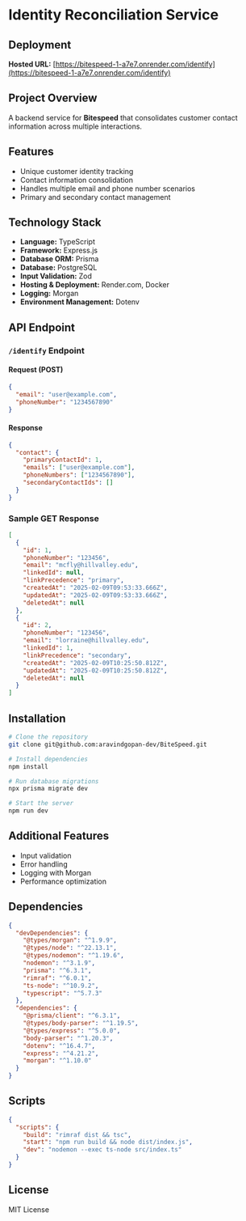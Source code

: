 # Identity Reconciliation Service

## Deployment
**Hosted URL:** [https://bitespeed-1-a7e7.onrender.com/identify](https://bitespeed-1-a7e7.onrender.com/identify)

## Project Overview
A backend service for **Bitespeed** that consolidates customer contact information across multiple interactions.

## Features
- Unique customer identity tracking
- Contact information consolidation
- Handles multiple email and phone number scenarios
- Primary and secondary contact management

## Technology Stack
- **Language:** TypeScript
- **Framework:** Express.js
- **Database ORM:** Prisma
- **Database:** PostgreSQL
- **Input Validation:** Zod
- **Hosting & Deployment:** Render.com, Docker
- **Logging:** Morgan
- **Environment Management:** Dotenv

## API Endpoint

### `/identify` Endpoint

#### Request (POST)
```json
{
  "email": "user@example.com",
  "phoneNumber": "1234567890"
}
```

#### Response
```json
{
  "contact": {
    "primaryContactId": 1,
    "emails": ["user@example.com"],
    "phoneNumbers": ["1234567890"],
    "secondaryContactIds": []
  }
}
```

### Sample GET Response
```json
[
  {
    "id": 1,
    "phoneNumber": "123456",
    "email": "mcfly@hillvalley.edu",
    "linkedId": null,
    "linkPrecedence": "primary",
    "createdAt": "2025-02-09T09:53:33.666Z",
    "updatedAt": "2025-02-09T09:53:33.666Z",
    "deletedAt": null
  },
  {
    "id": 2,
    "phoneNumber": "123456",
    "email": "lorraine@hillvalley.edu",
    "linkedId": 1,
    "linkPrecedence": "secondary",
    "createdAt": "2025-02-09T10:25:50.812Z",
    "updatedAt": "2025-02-09T10:25:50.812Z",
    "deletedAt": null
  }
]
```

## Installation
```bash
# Clone the repository
git clone git@github.com:aravindgopan-dev/BiteSpeed.git

# Install dependencies
npm install

# Run database migrations
npx prisma migrate dev

# Start the server
npm run dev
```

## Additional Features
- Input validation
- Error handling
- Logging with  Morgan
- Performance optimization

## Dependencies
```json
{
  "devDependencies": {
    "@types/morgan": "^1.9.9",
    "@types/node": "^22.13.1",
    "@types/nodemon": "^1.19.6",
    "nodemon": "^3.1.9",
    "prisma": "^6.3.1",
    "rimraf": "^6.0.1",
    "ts-node": "^10.9.2",
    "typescript": "^5.7.3"
  },
  "dependencies": {
    "@prisma/client": "^6.3.1",
    "@types/body-parser": "^1.19.5",
    "@types/express": "^5.0.0",
    "body-parser": "^1.20.3",
    "dotenv": "^16.4.7",
    "express": "^4.21.2",
    "morgan": "^1.10.0"
  }
}
```

## Scripts
```json
{
  "scripts": {
    "build": "rimraf dist && tsc",
    "start": "npm run build && node dist/index.js",
    "dev": "nodemon --exec ts-node src/index.ts"
  }
}
```

## License
MIT License

